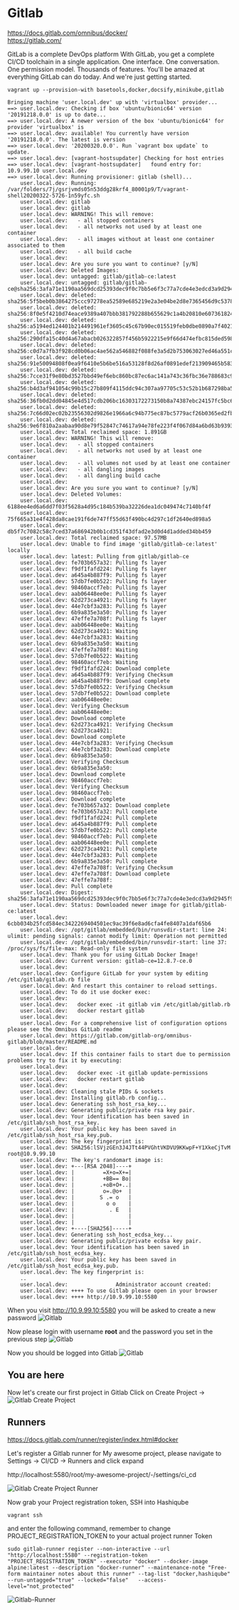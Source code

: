 # Gitlab
https://docs.gitlab.com/omnibus/docker/ <br />
https://gitlab.com/ <br />

GitLab is a complete DevOps platform
With GitLab, you get a complete CI/CD toolchain in a single application. One interface. One conversation. One permission model. Thousands of features. You'll be amazed at everything GitLab can do today. And we're just getting started.

`vagrant up --provision-with basetools,docker,docsify,minikube,gitlab`
```
Bringing machine 'user.local.dev' up with 'virtualbox' provider...
==> user.local.dev: Checking if box 'ubuntu/bionic64' version '20191218.0.0' is up to date...
==> user.local.dev: A newer version of the box 'ubuntu/bionic64' for provider 'virtualbox' is
==> user.local.dev: available! You currently have version '20191218.0.0'. The latest is version
==> user.local.dev: '20200320.0.0'. Run `vagrant box update` to update.
==> user.local.dev: [vagrant-hostsupdater] Checking for host entries
==> user.local.dev: [vagrant-hostsupdater]   found entry for: 10.9.99.10 user.local.dev
==> user.local.dev: Running provisioner: gitlab (shell)...
    user.local.dev: Running: /var/folders/7j/gsrjvmds05n53ddg28krf4_80001p9/T/vagrant-shell20200322-5726-1n59yfc.sh
    user.local.dev: gitlab
    user.local.dev: gitlab
    user.local.dev: WARNING! This will remove:
    user.local.dev:   - all stopped containers
    user.local.dev:   - all networks not used by at least one container
    user.local.dev:   - all images without at least one container associated to them
    user.local.dev:   - all build cache
    user.local.dev:
    user.local.dev: Are you sure you want to continue? [y/N]
    user.local.dev: Deleted Images:
    user.local.dev: untagged: gitlab/gitlab-ce:latest
    user.local.dev: untagged: gitlab/gitlab-ce@sha256:3afa71e1190aa569dcd25393dec9f0c7bb5e6f3c77a7cde4e3edcd3a9d2945f9
    user.local.dev: deleted: sha256:5f5beb0b3864275ccc97278ea52589e685219e2a3e04be2d8e7365456d9c5378
    user.local.dev: deleted: sha256:8f0e5f4210d74eace9389a407bbb381792288b655629c1a4b20810e607361824
    user.local.dev: deleted: sha256:a5194ed124401b214491961ef3605c45c67b90ec015519feb0dbe0890a7f4021
    user.local.dev: deleted: sha256:290dfa15c40d4a67abacb026322857f456b5922215e9f66d474efbc815ded598
    user.local.dev: deleted: sha256:c0d7a7fb3f928cd0b06ac4ae562a546882f088fe3a5d2b753063027ed46a551c
    user.local.dev: deleted: sha256:91e50094808f0ea9f6410e5b6be516a53128f8d26af0891edef213909465b583
    user.local.dev: deleted: sha256:7cce31f9e80bd3527bbd49ef6ebc860bc87ec6ac141a743c36fbc36e788683c9
    user.local.dev: deleted: sha256:b4d3af941054c99b15c27b809f4115ddc94c307aa97705c53c52b1b687298ba5
    user.local.dev: deleted: sha256:36fb0d2dd04845e4d517cdb206bc16303172273150b8a74387ebc24157fc5bc6
    user.local.dev: deleted: sha256:7c66d02ec02b23556302d9826e1966a6c94b775ec87bc5779acf26b0365ed2fb
    user.local.dev: deleted: sha256:9e6f810a2aabaa90d8e79f52847c74617a94e78fe223f4f067d84a6bd63b9393
    user.local.dev: Total reclaimed space: 1.891GB
    user.local.dev: WARNING! This will remove:
    user.local.dev:   - all stopped containers
    user.local.dev:   - all networks not used by at least one container
    user.local.dev:   - all volumes not used by at least one container
    user.local.dev:   - all dangling images
    user.local.dev:   - all dangling build cache
    user.local.dev:
    user.local.dev: Are you sure you want to continue? [y/N]
    user.local.dev: Deleted Volumes:
    user.local.dev: 6188ee4ed6a6dd7f03f5628a4d95c184b539ba32226dea1dc049474c7140bf4f
    user.local.dev: 75f665a31e4f428da8cae191f6de747ff55d63f490bc4d297c1df2640ed898a5
    user.local.dev: db5f7c7082c58c7ced37a686942b0b1cd351f43dfad2e3d0d4d1added34bb459
    user.local.dev: Total reclaimed space: 97.57MB
    user.local.dev: Unable to find image 'gitlab/gitlab-ce:latest' locally
    user.local.dev: latest: Pulling from gitlab/gitlab-ce
    user.local.dev: fe703b657a32: Pulling fs layer
    user.local.dev: f9df1fafd224: Pulling fs layer
    user.local.dev: a645a4b887f9: Pulling fs layer
    user.local.dev: 57db7fe0b522: Pulling fs layer
    user.local.dev: 98460accf7eb: Pulling fs layer
    user.local.dev: aab06448ee0e: Pulling fs layer
    user.local.dev: 62d273ca4921: Pulling fs layer
    user.local.dev: 44e7cbf3a283: Pulling fs layer
    user.local.dev: 6b9a835e3a50: Pulling fs layer
    user.local.dev: 47effe7a708f: Pulling fs layer
    user.local.dev: aab06448ee0e: Waiting
    user.local.dev: 62d273ca4921: Waiting
    user.local.dev: 44e7cbf3a283: Waiting
    user.local.dev: 6b9a835e3a50: Waiting
    user.local.dev: 47effe7a708f: Waiting
    user.local.dev: 57db7fe0b522: Waiting
    user.local.dev: 98460accf7eb: Waiting
    user.local.dev: f9df1fafd224: Download complete
    user.local.dev: a645a4b887f9: Verifying Checksum
    user.local.dev: a645a4b887f9: Download complete
    user.local.dev: 57db7fe0b522: Verifying Checksum
    user.local.dev: 57db7fe0b522: Download complete
    user.local.dev: aab06448ee0e:
    user.local.dev: Verifying Checksum
    user.local.dev: aab06448ee0e:
    user.local.dev: Download complete
    user.local.dev: 62d273ca4921: Verifying Checksum
    user.local.dev: 62d273ca4921:
    user.local.dev: Download complete
    user.local.dev: 44e7cbf3a283: Verifying Checksum
    user.local.dev: 44e7cbf3a283: Download complete
    user.local.dev: 6b9a835e3a50:
    user.local.dev: Verifying Checksum
    user.local.dev: 6b9a835e3a50:
    user.local.dev: Download complete
    user.local.dev: 98460accf7eb:
    user.local.dev: Verifying Checksum
    user.local.dev: 98460accf7eb:
    user.local.dev: Download complete
    user.local.dev: fe703b657a32: Download complete
    user.local.dev: fe703b657a32: Pull complete
    user.local.dev: f9df1fafd224: Pull complete
    user.local.dev: a645a4b887f9: Pull complete
    user.local.dev: 57db7fe0b522: Pull complete
    user.local.dev: 98460accf7eb: Pull complete
    user.local.dev: aab06448ee0e: Pull complete
    user.local.dev: 62d273ca4921: Pull complete
    user.local.dev: 44e7cbf3a283: Pull complete
    user.local.dev: 6b9a835e3a50: Pull complete
    user.local.dev: 47effe7a708f: Verifying Checksum
    user.local.dev: 47effe7a708f: Download complete
    user.local.dev: 47effe7a708f:
    user.local.dev: Pull complete
    user.local.dev: Digest: sha256:3afa71e1190aa569dcd25393dec9f0c7bb5e6f3c77a7cde4e3edcd3a9d2945f9
    user.local.dev: Status: Downloaded newer image for gitlab/gitlab-ce:latest
    user.local.dev: 6cbb034b25fcd584ec3422269404501ec9ac39f6e8ad6cfa4fe8407a1daf65b6
    user.local.dev: /opt/gitlab/embedded/bin/runsvdir-start: line 24: ulimit: pending signals: cannot modify limit: Operation not permitted
    user.local.dev: /opt/gitlab/embedded/bin/runsvdir-start: line 37: /proc/sys/fs/file-max: Read-only file system
    user.local.dev: Thank you for using GitLab Docker Image!
    user.local.dev: Current version: gitlab-ce=12.8.7-ce.0
    user.local.dev:
    user.local.dev: Configure GitLab for your system by editing /etc/gitlab/gitlab.rb file
    user.local.dev: And restart this container to reload settings.
    user.local.dev: To do it use docker exec:
    user.local.dev:
    user.local.dev:   docker exec -it gitlab vim /etc/gitlab/gitlab.rb
    user.local.dev:   docker restart gitlab
    user.local.dev:
    user.local.dev: For a comprehensive list of configuration options please see the Omnibus GitLab readme
    user.local.dev: https://gitlab.com/gitlab-org/omnibus-gitlab/blob/master/README.md
    user.local.dev:
    user.local.dev: If this container fails to start due to permission problems try to fix it by executing:
    user.local.dev:
    user.local.dev:   docker exec -it gitlab update-permissions
    user.local.dev:   docker restart gitlab
    user.local.dev:
    user.local.dev: Cleaning stale PIDs & sockets
    user.local.dev: Installing gitlab.rb config...
    user.local.dev: Generating ssh_host_rsa_key...
    user.local.dev: Generating public/private rsa key pair.
    user.local.dev: Your identification has been saved in /etc/gitlab/ssh_host_rsa_key.
    user.local.dev: Your public key has been saved in /etc/gitlab/ssh_host_rsa_key.pub.
    user.local.dev: The key fingerprint is:
    user.local.dev: SHA256:lSVjzGEn3J4JTt44PVGhtVKDVU9KKwpF+Y1XkeCjTvM root@10.9.99.10
    user.local.dev: The key's randomart image is:
    user.local.dev: +---[RSA 2048]----+
    user.local.dev: |         =X+o=X+=|
    user.local.dev: |         +BB== Bo|
    user.local.dev: |        .+oB+O+..|
    user.local.dev: |         o=.@o+  |
    user.local.dev: |        S .= o   |
    user.local.dev: |          o o    |
    user.local.dev: |           . E   |
    user.local.dev: |                 |
    user.local.dev: |                 |
    user.local.dev: +----[SHA256]-----+
    user.local.dev: Generating ssh_host_ecdsa_key...
    user.local.dev: Generating public/private ecdsa key pair.
    user.local.dev: Your identification has been saved in /etc/gitlab/ssh_host_ecdsa_key.
    user.local.dev: Your public key has been saved in /etc/gitlab/ssh_host_ecdsa_key.pub.
    user.local.dev: The key fingerprint is:
    ..
    user.local.dev:               Administrator account created:
    user.local.dev: ++++ To use Gitlab please open in your browser
    user.local.dev: ++++ http://10.9.99.10:5580
```
When you visit http://10.9.99.10:5580 you will be asked to create a new password
![Gitlab](images/gitlab-create-root-password.png?raw=true "Gitlab")

Now please login with username __root__ and the password you set in the previous step
![Gitlab](images/gitlab-login-root-password.png?raw=true "Gitlab")

Now you should be logged into Gitlab
![Gitlab](images/gitlab-first-login.png?raw=true "Gitlab")

## You are here

Now let's create our first project in Gitlab
Click on Create Project -> 
![Gitlab Create Project](images/gitlab-create-project.png?raw=true "Gitlab Create Projetc")

## Runners
https://docs.gitlab.com/runner/register/index.html#docker

Let's register a Gitlab runner for My awesome project, please navigate to Settings -> CI/CD -> Runners and click expand

http://localhost:5580/root/my-awesome-project/-/settings/ci_cd

![Gitlab Create Project Runner](images/gitlab-my-awesome-project-cicd-runners.png?raw=true "Gitlab Create Project Runner")

Now grab your Project registration token, SSH into Hashiqube

`vagrant ssh`

and enter the following command, remember to change PROJECT_REGISTRATION_TOKEN to your actual project runner Token

```
sudo gitlab-runner register --non-interactive --url "http://localhost:5580" --registration-token "PROJECT_REGISTRATION_TOKEN" --executor "docker" --docker-image alpine:latest --description "docker-runner" --maintenance-note "Free-form maintainer notes about this runner" --tag-list "docker,hashiqube" --run-untagged="true" --locked="false"   --access-level="not_protected"
```

![Gitlab-Runner](images/gitlab-runner.png?raw=true "Gitlab-Runner")
